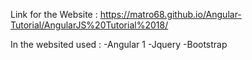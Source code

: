 Link for the Website : https://matro68.github.io/Angular-Tutorial/AngularJS%20Tutorial%2018/

In the websited used : 
-Angular 1
-Jquery
-Bootstrap 
